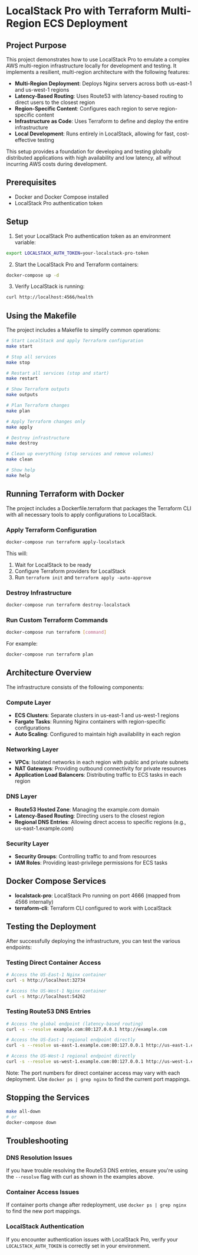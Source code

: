 # LocalStack Pro with Terraform Multi-Region ECS Deployment

## Project Purpose

This project demonstrates how to use LocalStack Pro to emulate a complex AWS multi-region infrastructure locally for development and testing. It implements a resilient, multi-region architecture with the following features:

- **Multi-Region Deployment**: Deploys Nginx servers across both us-east-1 and us-west-1 regions
- **Latency-Based Routing**: Uses Route53 with latency-based routing to direct users to the closest region
- **Region-Specific Content**: Configures each region to serve region-specific content
- **Infrastructure as Code**: Uses Terraform to define and deploy the entire infrastructure
- **Local Development**: Runs entirely in LocalStack, allowing for fast, cost-effective testing

This setup provides a foundation for developing and testing globally distributed applications with high availability and low latency, all without incurring AWS costs during development.

## Prerequisites

- Docker and Docker Compose installed
- LocalStack Pro authentication token

## Setup

1. Set your LocalStack Pro authentication token as an environment variable:

```bash
export LOCALSTACK_AUTH_TOKEN=your-localstack-pro-token
```

2. Start the LocalStack Pro and Terraform containers:

```bash
docker-compose up -d
```

3. Verify LocalStack is running:

```bash
curl http://localhost:4566/health
```

## Using the Makefile

The project includes a Makefile to simplify common operations:

```bash
# Start LocalStack and apply Terraform configuration
make start

# Stop all services
make stop

# Restart all services (stop and start)
make restart

# Show Terraform outputs
make outputs

# Plan Terraform changes
make plan

# Apply Terraform changes only
make apply

# Destroy infrastructure
make destroy

# Clean up everything (stop services and remove volumes)
make clean

# Show help
make help
```

## Running Terraform with Docker

The project includes a Dockerfile.terraform that packages the Terraform CLI with all necessary tools to apply configurations to LocalStack.

### Apply Terraform Configuration

```bash
docker-compose run terraform apply-localstack
```

This will:
1. Wait for LocalStack to be ready
2. Configure Terraform providers for LocalStack
3. Run `terraform init` and `terraform apply -auto-approve`

### Destroy Infrastructure

```bash
docker-compose run terraform destroy-localstack
```

### Run Custom Terraform Commands

```bash
docker-compose run terraform [command]
```

For example:
```bash
docker-compose run terraform plan
```

## Architecture Overview

The infrastructure consists of the following components:

### Compute Layer
- **ECS Clusters**: Separate clusters in us-east-1 and us-west-1 regions
- **Fargate Tasks**: Running Nginx containers with region-specific configurations
- **Auto Scaling**: Configured to maintain high availability in each region

### Networking Layer
- **VPCs**: Isolated networks in each region with public and private subnets
- **NAT Gateways**: Providing outbound connectivity for private resources
- **Application Load Balancers**: Distributing traffic to ECS tasks in each region

### DNS Layer
- **Route53 Hosted Zone**: Managing the example.com domain
- **Latency-Based Routing**: Directing users to the closest region
- **Regional DNS Entries**: Allowing direct access to specific regions (e.g., us-east-1.example.com)

### Security Layer
- **Security Groups**: Controlling traffic to and from resources
- **IAM Roles**: Providing least-privilege permissions for ECS tasks

## Docker Compose Services

- **localstack-pro**: LocalStack Pro running on port 4666 (mapped from 4566 internally)
- **terraform-cli**: Terraform CLI configured to work with LocalStack

## Testing the Deployment

After successfully deploying the infrastructure, you can test the various endpoints:

### Testing Direct Container Access

```bash
# Access the US-East-1 Nginx container
curl -s http://localhost:32734

# Access the US-West-1 Nginx container
curl -s http://localhost:54262
```

### Testing Route53 DNS Entries

```bash
# Access the global endpoint (latency-based routing)
curl -s --resolve example.com:80:127.0.0.1 http://example.com

# Access the US-East-1 regional endpoint directly
curl -s --resolve us-east-1.example.com:80:127.0.0.1 http://us-east-1.example.com

# Access the US-West-1 regional endpoint directly
curl -s --resolve us-west-1.example.com:80:127.0.0.1 http://us-west-1.example.com
```

Note: The port numbers for direct container access may vary with each deployment. Use `docker ps | grep nginx` to find the current port mappings.

## Stopping the Services

```bash
make all-down
# or
docker-compose down
```

## Troubleshooting

### DNS Resolution Issues
If you have trouble resolving the Route53 DNS entries, ensure you're using the `--resolve` flag with curl as shown in the examples above.

### Container Access Issues
If container ports change after redeployment, use `docker ps | grep nginx` to find the new port mappings.

### LocalStack Authentication
If you encounter authentication issues with LocalStack Pro, verify your `LOCALSTACK_AUTH_TOKEN` is correctly set in your environment.
